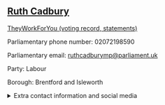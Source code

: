 ## <a href="https://members.parliament.uk/member/4389/contact">Ruth Cadbury</a>

<a href="https://www.theyworkforyou.com/mp/25343/ruth_cadbury/brentford_and_isleworth">TheyWorkForYou (voting record, statements)</a> 

Parliamentary phone number: 02072198590 

Parliamentary email: ruthcadburymp@parliament.uk 

Party: Labour 

Borough: Brentford and Isleworth 

<details><summary>Extra contact information and social media</summary> 
<li>Website: https://ruthcadbury.org/</li>
<li>Twitter: https://twitter.com/ruthcadbury</li>
<li>Constituency office phone number: 02085813646</li>
<li>Constituency office email: ruth@ruthcadbury.org.uk</li>
<li>Facebook:</li>
<li>Instagram:</li>
<li>Youtube:</li>
<li>Linkedin:</li>
<li>Government department phone number:</li>
<li>Government department email:</li>
<li>Threads:</li>
<li>Party office phone number:</li>
<li>Party office email:</li>
<li>Tiktok:</li>
</details>